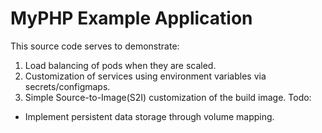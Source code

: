 # MyPHP Example Application
This source code serves to demonstrate:
1. Load balancing of pods when they are scaled.
2. Customization of services using environment variables via secrets/configmaps.
3. Simple Source-to-Image(S2I) customization of the build image.
Todo:
- Implement persistent data storage through volume mapping.
